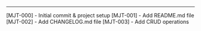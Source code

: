 ------------------------------------------------------
[MJT-000] - Initial commit & project setup
[MJT-001] - Add README.md file
[MJT-002] - Add CHANGELOG.md file
[MJT-003] - Add CRUD operations
